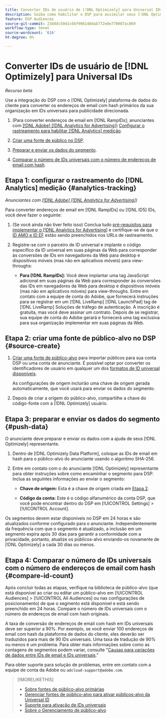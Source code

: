 ```yaml
---
title: Converter IDs de usuário de [!DNL Optimizely] para Universal IDs
description: Saiba como habilitar o DSP para assimilar seus [!DNL Optimizely] segmentos primários.
feature: DSP Audiences
source-git-commit: 23d4dc50d1c6bf966148dab772e0e770087ac869
workflow-type: tm+mt
source-wordcount: '616'
ht-degree: 0%

---
```


# Converter IDs de usuário de [!DNL Optimizely] para Universal IDs

*Recurso beta*

Use a integração do DSP com o [!DNL Optimizely] plataforma de dados do cliente para converter os endereços de email com hash primários da sua organização em IDs universais para publicidade direcionada.

1. (Para converter endereços de email em [!DNL RampIDs]<!-- or [!DNL ID5] IDs -->; anunciantes com [[!DNL Adobe] [!DNL Analytics for Advertising]](/help/integrations/analytics/overview.md)) [Configurar o rastreamento para habilitar [!DNL Analytics] medição](#analytics-tracking).

1. [Criar uma fonte de público no DSP](#source-create).

1. [Preparar e enviar os dados do segmento](#push-data).

1. [Comparar o número de IDs universais com o número de endereços de email com hash](#compare-id-count).

## Etapa 1: configurar o rastreamento do [!DNL Analytics] medição {#analytics-tracking}

*Anunciantes com [[!DNL Adobe] [!DNL Analytics for Advertising]](/help/integrations/analytics/overview.md))*

Para converter endereços de email em [!DNL RampIDs] ou [!DNL ID5] IDs, você deve fazer o seguinte:

1. (Se você ainda não tiver feito isso) Conclua tudo [pré-requisitos para implementar o [!DNL Analytics for Advertising]](/help/integrations/analytics/prerequisites.md) e certifique-se de que o [ID AMO e ID EF](/help/integrations/analytics/ids.md) estão sendo preenchidos nos URLs de rastreamento.

1. Registre-se com o parceiro de ID universal e implante o código específico da ID universal em suas páginas da Web para corresponder às conversões de IDs em navegadores da Web para desktop e dispositivos móveis (mas não em aplicativos móveis) para view-throughs:

   * **Para [!DNL RampIDs]:** Você deve implantar uma tag JavaScript adicional em suas páginas da Web para corresponder às conversões das IDs em navegadores da Web para desktop e dispositivos móveis (mas não em aplicativos móveis) para view-throughs. Entre em contato com a equipe de conta do Adobe, que fornecerá instruções para se registrar em um [!DNL LiveRamp] [!DNL LaunchPad] tag de [!DNL LiveRamp] Soluções de tráfego de autenticação. A inscrição é gratuita, mas você deve assinar um contrato. Depois de se registrar, sua equipe de conta do Adobe gerará e fornecerá uma tag exclusiva para sua organização implementar em suas páginas da Web.

## Etapa 2: criar uma fonte de público-alvo no DSP {#source-create}

1. [Criar uma fonte de público-alvo](source-manage.md) para importar públicos para sua conta DSP ou uma conta de anunciante. É possível optar por converter os identificadores de usuário em qualquer um dos [formatos de ID universal disponíveis](source-about.md).

   As configurações de origem incluirão uma chave de origem gerada automaticamente, que você usará para enviar os dados do segmento.

1. Depois de criar a origem do público-alvo, compartilhe a chave do código-fonte com a [!DNL Optimizely] usuário.

## Etapa 3: preparar e enviar os dados do segmento {#push-data}

O anunciante deve preparar e enviar os dados com a ajuda de seus [!DNL Optimizely] representante.

1. Dentro de [!DNL Optimizely Data Platform], coloque as IDs de email em hash para o público-alvo do anunciante usando o algoritmo SHA-256.

1. Entre em contato com o do anunciante [!DNL Optimizely] representante para obter instruções sobre como encaminhar o segmento para DSP. Inclua as seguintes informações ao enviar o segmento:

   * **Chave de origem:** Esta é a chave de origem criada em [Etapa 2](#source-create).

   * **Código da conta:** Este é o código alfanumérico da conta DSP, que você pode encontrar dentro do DSP em [!UICONTROL Settings] > [!UICONTROL Account].

Os segmentos devem estar disponíveis no DSP em 24 horas e são atualizados conforme configurado para o anunciante. Independentemente da frequência com que o segmento é atualizado, a inclusão em um segmento expira após 30 dias para garantir a conformidade com a privacidade, portanto, atualize os públicos-alvo enviando-os novamente de [!DNL Optimizely] a cada 30 dias ou menos.

<!--
Are they using the Data Platform web services, another type of API, or a UI? Add a link to instructions, including how to designate DSP as the destination. And where will they input the DSP-specific fields?]
-->

## Etapa 4: Comparar o número de IDs universais com o número de endereços de email com hash {#compare-id-count}

Após concluir todas as etapas, verifique na biblioteca de público-alvo (que está disponível ao criar ou editar um público-alvo em [!UICONTROL Audiences] > [!UICONTROL All Audiences] ou nas configurações de posicionamento) de que o segmento está disponível e está sendo preenchido em 24 horas. Compare o número de IDs universais com o número de endereços de email com hash originais.

A taxa de conversão de endereços de email com hash em IDs universais deve ser superior a 90%. Por exemplo, se você enviar 100 endereços de email com hash da plataforma de dados do cliente, eles deverão ser traduzidos para mais de 90 IDs universais. Uma taxa de tradução de 90% ou menos é um problema. Para obter mais informações sobre como as contagens de segmentos podem variar, consulte &quot;[Causas para variações de dados entre IDs de email e IDs universais](#universal-ids-data-variances).&quot;

Para obter suporte para solução de problemas, entre em contato com a equipe de conta da Adobe ou `adcloud-support@adobe.com`.

>[!MORELIKETHIS]
>
>* [Sobre fontes de público-alvo primárias](/help/dsp/audiences/sources/source-about.md)
>* [Gerenciar fontes de público-alvo para ativar públicos-alvo da Universal ID](source-manage.md)
>* [Suporte para ativação de IDs universais](/help/dsp/audiences/universal-ids.md)
>* [Sobre o Gerenciamento de público-alvo](/help/dsp/audiences/audience-about.md)
